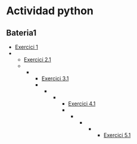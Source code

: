 # Actividad python
## Bateria1

- [Exercici 1](bateria.py)
- - [Exercici 2.1](bateria2.1.py)
  - - - [Exercici 3.1](bateria3.1.py)
      -   - - - [Exercici 4.1](bateria4.1.py)
              - - - - - [Exercici 5.1](bateria5.1.py)



